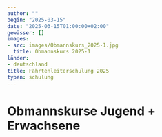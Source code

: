 ```yaml
---
author: ""
begin: "2025-03-15"
date: "2025-03-15T01:00:00+02:00"
gewässer: []
images:
- src: images/Obmannskurs_2025-1.jpg
  title: Obmannskurs 2025-1
länder: 
- deutschland
title: Fahrtenleiterschulung 2025
typen: schulung
---
```




# Obmannskurse Jugend + Erwachsene


